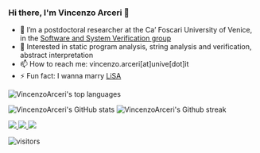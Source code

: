 ### Hi there, I'm Vincenzo Arceri 👋

- 🔭 I’m a postdoctoral researcher at the Ca’ Foscari University of Venice, in the [Software and System Verification group](https://ssv.dais.unive.it/)
- :seedling: Interested in static program analysis, string analysis and verification, abstract interpretation
- 📫 How to reach me: vincenzo.arceri[at]unive[dot]it
- ⚡ Fun fact: I wanna marry [LiSA](https://github.com/UniVE-SSV/lisa)

![VincenzoArceri's top languages](https://github-readme-stats.vercel.app/api/top-langs/?username=VincenzoArceri&layout=default&hide_border=true&theme=dark)

![VincenzoArceri's GitHub stats](https://github-readme-stats.vercel.app/api?username=VincenzoArceri&show_icons=true&theme=dark&hide_border=true) 
![VincenzoArceri's Github streak](https://github-readme-streak-stats.herokuapp.com/?user=VincenzoArceri&theme=dark&hide_border=true)

<!--
**VincenzoArceri/VincenzoArceri** is a ✨ _special_ ✨ repository because its `README.md` (this file) appears on your GitHub profile.

Here are some ideas to get you started:

- 💬 Ask me about ...
- 😄 Pronouns: ...
-->

<a href="https://www.linkedin.com/in/vincenzo-arceri-923b7582/">
<img src="https://img.shields.io/badge/LinkedIn-0077B5?style=for-the-badge&logo=linkedin&logoColor=white"/>
</a>
<a href="https://www.facebook.com/vincenzo.arceri/">
<img src="https://img.shields.io/badge/Facebook-1877F2?style=for-the-badge&logo=facebook&logoColor=white"/>
</a>
<a href="https://www.instagram.com/vincenzo_arceri/">
<img src="https://img.shields.io/badge/Instagram-E4405F?style=for-the-badge&logo=instagram&logoColor=white">
</a>

![visitors](https://visitor-badge.glitch.me/badge?page_id=VincenzoArceri.VincenzoArceri)
